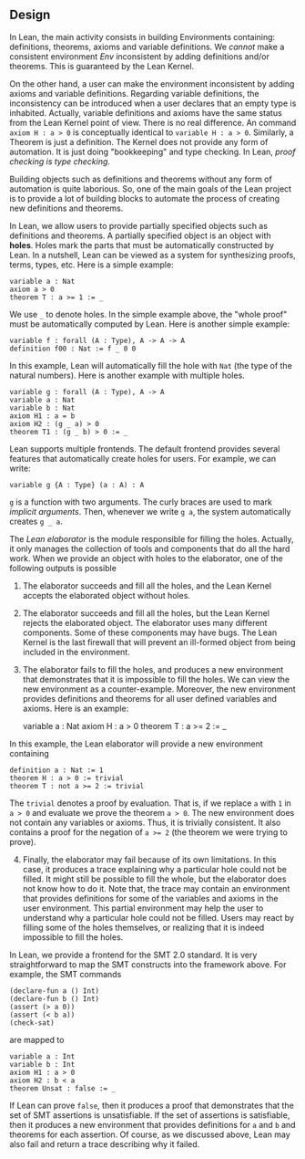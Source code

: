 Design
------

In Lean, the main activity consists in building Environments containing: definitions, theorems, axioms and variable definitions. We *cannot* make a consistent environment *Env* inconsistent by adding definitions and/or theorems. This is guaranteed by the Lean Kernel.

On the other hand, a user can make the environment inconsistent by adding axioms and variable definitions.
Regarding variable definitions, the inconsistency can be introduced when a user declares that an empty type is inhabited. Actually, variable definitions and axioms have the same status from the Lean Kernel point of view. There is no real difference. An command `axiom H : a > 0` is conceptually identical to `variable H : a > 0`. Similarly, a Theorem is just a definition.
The Kernel does not provide any form of automation. It is just doing "bookkeeping" and type checking. In Lean, _proof checking is type checking_.

Building objects such as definitions and theorems without any form of automation is quite laborious. So, one of the main goals of the Lean project is to provide a lot of building blocks to automate the process of creating new definitions and theorems.

In Lean, we allow users to provide partially specified objects such as definitions and theorems. A partially specified object is an object with **holes**. Holes mark the parts that must be automatically constructed by Lean. In a nutshell, Lean can be viewed as a system for synthesizing proofs, terms, types, etc. Here is a simple example:

    variable a : Nat
    axiom a > 0
    theorem T : a >= 1 := _

We use `_` to denote holes. In the simple example above, the "whole proof" must be automatically computed by Lean. Here is another simple example:

    variable f : forall (A : Type), A -> A -> A
    definition f00 : Nat := f _ 0 0

In this example, Lean will automatically fill the hole with `Nat` (the type of the natural numbers).
Here is another example with multiple holes.

    variable g : forall (A : Type), A -> A
    variable a : Nat
    variable b : Nat
    axiom H1 : a = b
    axiom H2 : (g _ a) > 0
    theorem T1 : (g _ b) > 0 := _

Lean supports multiple frontends. The default frontend provides several features that automatically create holes for users. For example, we can write:

    variable g {A : Type} (a : A) : A

`g` is a function with two arguments. The curly braces are used to mark _implicit arguments_.
Then, whenever we write `g a`, the system automatically creates `g _ a`.

The _Lean elaborator_ is the module responsible for filling the holes. Actually, it only manages the collection of tools and components that do all the hard work.
When we provide an object with holes to the elaborator, one of the following outputs is possible

1) The elaborator succeeds and fill all the holes, and the Lean Kernel accepts the elaborated object without holes.

2) The elaborator succeeds and fill all the holes, but the Lean Kernel rejects the elaborated object. The elaborator uses many different components. Some of these components may have bugs. The Lean Kernel is the last firewall that will prevent an ill-formed object from being included in the environment.

3) The elaborator fails to fill the holes, and produces a new environment that demonstrates that it is impossible to fill the holes. We can view the new environment as a counter-example. Moreover, the new environment provides definitions and theorems for all user defined variables and axioms. Here is an example:

    variable a : Nat
    axiom H : a > 0
    theorem T : a >= 2 := _

In this example, the Lean elaborator will provide a new environment containing

    definition a : Nat := 1
    theorem H : a > 0 := trivial
    theorem T : not a >= 2 := trivial

The `trivial` denotes a proof by evaluation. That is, if we replace `a` with `1` in `a > 0` and evaluate we prove the theorem `a > 0`. The new environment does not contain any variables or axioms. Thus, it is trivially consistent. It also contains a proof for the negation of `a >= 2` (the theorem we were trying to prove).

4) Finally, the elaborator may fail because of its own limitations. In this case, it produces a trace explaining why a particular hole could not be filled. It might still be possible to fill the whole, but the elaborator does not know how to do it. Note that, the trace may contain an environment that provides definitions for some of the variables and axioms in the user environment. This partial environment may help the user to understand why a particular hole could not be filled.
Users may react by filling some of the holes themselves, or realizing that it is indeed impossible to fill the holes.

In Lean, we provide a frontend for the SMT 2.0 standard. It is very straightforward to map the SMT constructs into the framework above. For example, the SMT commands

    (declare-fun a () Int)
    (declare-fun b () Int)
    (assert (> a 0))
    (assert (< b a))
    (check-sat)

are mapped to

    variable a : Int
    variable b : Int
    axiom H1 : a > 0
    axiom H2 : b < a
    theorem Unsat : false := _

If Lean can prove `false`, then it produces a proof that demonstrates that the set of SMT assertions is unsatisfiable. If the set of assertions is satisfiable, then it produces a new environment that provides definitions for `a` and `b` and theorems for each assertion. Of course, as we discussed above, Lean may also fail and return a trace describing why it failed.
